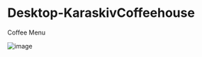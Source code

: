 # Desktop-KaraskivCoffeehouse
Coffee Menu

![image](https://user-images.githubusercontent.com/82354360/119132894-6ee69300-ba65-11eb-9799-acf0ce15b5f4.png)

